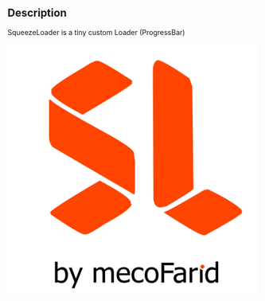 ## Description
SqueezeLoader is a tiny custom Loader (ProgressBar) 

![alt Library Logo](https://raw.githubusercontent.com/mecoFarid/SqueezeLoader/master/extra_media/library_logo.jpg)
